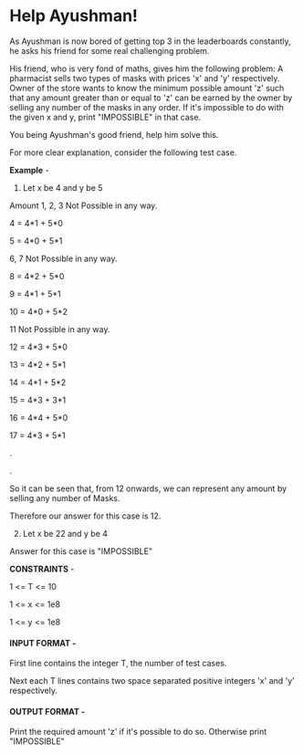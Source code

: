 # Help Ayushman!

As Ayushman is now bored of getting top 3 in the leaderboards constantly, he
asks his friend for some real challenging problem.

His friend, who is very fond of maths, gives him the following problem:
A pharmacist sells two types of masks with prices 'x' and 'y' respectively.
Owner of the store wants to know the minimum possible amount 'z' such that
any amount greater than or equal to 'z' can be earned by the owner by selling
any number of the masks in any order. If it's impossible to do with the given x
and y, print "IMPOSSIBLE" in that case.

You being Ayushman's good friend, help him solve this.

For more clear explanation, consider the following test case.

**Example** -

1) Let x be 4 and y be 5

Amount 1, 2, 3 Not Possible in any way.

4 = 4\*1 + 5\*0

5 = 4\*0 + 5\*1

6, 7 Not Possible in any way.

8 = 4\*2 + 5\*0

9 = 4\*1 + 5\*1

10 = 4\*0 + 5\*2

11 Not Possible in any way.

12 = 4\*3 + 5\*0

13 = 4\*2 + 5\*1

14 = 4\*1 + 5\*2

15 = 4\*3 + 3\*1

16 = 4\*4 + 5\*0

17 = 4\*3 + 5\*1

.

.


So it can be seen that, from 12 onwards, we can represent any amount by selling
any number of Masks.

Therefore our answer for this case is 12.

2) Let x be 22 and y be 4

Answer for this case is "IMPOSSIBLE"

**CONSTRAINTS** -

1 <= T <= 10

1 <= x <= 1e8

1 <= y <= 1e8

#### INPUT FORMAT -

First line contains the integer T, the number of test cases.

Next each T lines contains two space separated positive integers 'x' and 'y'
respectively.

#### OUTPUT FORMAT -

Print the required amount 'z' if it's possible to do so. Otherwise print
"IMPOSSIBLE"